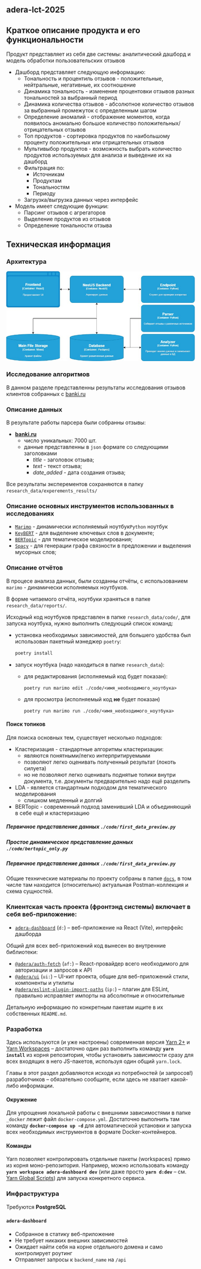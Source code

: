## adera-lct-2025

## Краткое описание продукта и его функциональности
Продукт представляет из себя две системы: аналитический дашборд и модель обработки пользовательских отзывов
- Дашборд представляет следующую информацию:
    - Тональность и процентиль отзывов - положительные, нейтральные, негативные, их соотношение
    - Динамика тональность - изменение процентовки отзывов разных тональностей за выбранный период
    - Динамика количества отзывов - абсолютное количество отзывов за выбранный промежуток с определенным шагом
    - Определение аномалий - отображение моментов, когда появилось аномально большое количество положительных/отрицательных отзывов
    - Топ продуктов - сортировка продуктов по наибольшому проценту положительных или отрицательных отзывов
    - Мультивыбор продуктов - возможность выбрать количество продуктов используемых для анализа и выведение их на дашборд
    - Фильтрация по:
        - Источникам
        - Продуктам
        - Тональностям
        - Периоду
    - Загрузка/выгрузка данных через интерфейс
- Модель имеет следующие функции:
    - Парсинг отзывов с агрегаторов
    - Выделение продуктов из отзывов
    - Определение тональности отзыва


## Техническая информация
### Архитектура
![Архитектура проекта](/docs/architecture.jpg)

### Исследование алгоритмов

В данном разделе представленны результаты исследования отзывов клиентов собранных с [banki.ru](https://www.banki.ru/)

### Описание данных

В результате работы парсера были собранны отзывы:
- **[banki.ru](https://www.banki.ru/)** 
    - число уникальных: 7000 шт.
    - данные представленны в `json` формате со следующими заголовками
        - *title* - заголовок отзыва;
        - *text* - текст отзыва;
        - *date_added* - дата создания отзыва; 

Все результаты эксперементов сохраняются в папку `research_data/experements_results/`
### Описание основных инструментов использованных в исследованиях

- [`Marimo`]() - динамически исполняемый ноутбук`Python` ноутбук
- [`KeyBERT`]() - для выделение ключевых слов в документе;
- [`BERTopic`]() - для тематическое моделирования;
- [`Spacy`]() - для генерации графа связности в предложении и выделения мусорных слов;


### Описание отчётов

В процесе анализа данных, были созданны отчёты, с использованием `marimo` - динамически исполняемых ноутбуков. 

В форме читаемого отчёта, ноутбуки храняться в папке `research_data/reports/`.

Исходный код ноутбуков представлен в папке `research_data/code/`, для запуска ноутбука, нужно выполнить следующий список команд:

- установка необходимых зависимостей, для большего удобства был использован пакетный мэнеджер `poetry`:

    ```bash
    poetry install
    ```

- запуск ноутбука (надо находиться в папке `research_data`):
    - для редактирования  (исполняемый код будет показан):
        ```
        poetry run marimo edit ./code/<имя_необходимого_ноутбука>
        ```
    - для просмотра (исполняемый код **не** будет показан)
        ```
        poetry run marimo run ./code/<имя_необходимого_ноутбука>
        ```

#### Поиск топиков

Для поиска основных тем, существует несколько подходов:

- Кластеризация - стандартные алгоритмы кластеризации:
    - являются понятными/легко интерпритируемыми
    - позволяют легко оценивать полученный результат (локоть силуета)
    - но не позволяют легко оценивать поднятые топики внутри документа, т.е. документы предварительно надо ещё разделить 
- LDA - является стандартным подходом для тематического моделирования
    - слишком медленный и долгий
- BERTopic - современный подход заменивший LDA и объединяющий в себе ещё и кластеризацию

##### Первичное представление данных `./code/first_data_preview.py`
##### Простое динамическое представление данных `./code/bertopic_only.py`
#####
##### Первичное представление данных `./code/first_data_preview.py`

Общие технические материалы по проекту собраны в папке [`docs`](docs),
в том числе там находится (относительно) актуальная Postman-коллекция и схема сущностей.

### Клиентская часть проекта (фронтэнд системы) включает в себя веб-приложение:

- [`adera-dashboard`](packages/frontend/adera-dashboard) (`d:`) – веб-приложение на React (Vite), интерфейс дашборда

Общий для всех веб-приложений код вынесен во внутренние библиотеки:

- [`@adera/auth-fetch`](packages/frontend/lib/auth-fetch) (`af:`) – React-провайдер всего необходимого для авторизации и запросов к API
- [`@adera/ui`](packages/frontend/lib/ui) (`ui:`) – UI-кит проекта, общие для веб-приложений стили, компоненты и утилиты
- [`@adera/eslint-plugin-import-paths`](packages/frontend/lib/eslint-plugin-import-paths) (`ip:`) – плагин для ESLint, правильно исправляет импорты на абсолютные и относительные

Детальную информацию по конкретным пакетам ищите в их собственных `README.md`.

### Разработка

Здесь используются (и уже настроены) современная версия [Yarn 2+](https://yarnpkg.com/getting-started/migration) и [Yarn Workspaces](https://yarnpkg.com/features/workspaces) –
достаточно один раз выполнить команду **`yarn install`** из корня репозитория,
чтобы установить зависимости сразу для всех входящих в него JS-пакетов, используя один общий `yarn.lock`.

Главы в этот раздел добавляются исходя из потребностей (и запросов!) разработчиков –
обязательно сообщите, если здесь не хватает какой-либо информации.

#### Окружение

Для упрощения локальной работы с внешними зависимостями в папке `_docker` лежит файл `docker-compose.yml`.
Достаточно выполнить там команду **`docker-compose up -d`**
для автоматической установки и запуска всех необходимых инструментов в формате Docker-контейнеров.

#### Команды

Yarn позволяет контролировать отдельные пакеты (workspaces) прямо из корня моно-репозитория.
Например, можно использовать команду **`yarn workspace adera-dashboard dev`**
(или даже просто **`yarn d:dev`** – см. [Yarn Global Scripts](https://yarnpkg.com/features/workspaces#global-scripts))
для запуска конкретного сервиса.

### Инфраструктура

Требуются **PostgreSQL**

#### `adera-dashboard`

- Собранное в статику веб-приложение
- Не требует никаких внешних зависимостей
- Ожидает найти себя на корне отдельного домена и само контролирует роутинг
- Отправляет запросы к `backend_name` на `/api`
